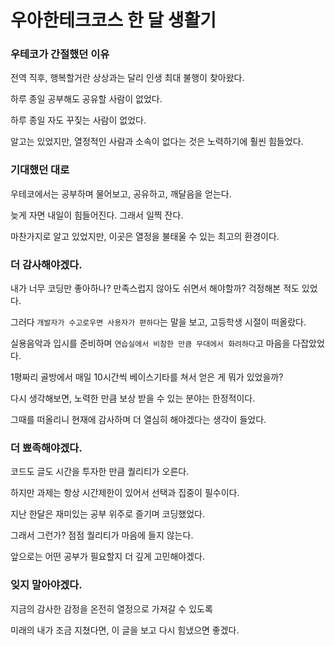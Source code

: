 # 우아한테크코스 한 달 생활기

### 우테코가 간절했던 이유

전역 직후, 행복할거란 상상과는 달리 인생 최대 불행이 찾아왔다.

하루 종일 공부해도 공유할 사람이 없었다.

하루 종일 자도 꾸짖는 사람이 없었다.

알고는 있었지만, 열정적인 사람과 소속이 없다는 것은 노력하기에 훨씬 힘들었다.

### 기대했던 대로

우테코에서는 공부하며 물어보고, 공유하고, 깨달음을 얻는다.

늦게 자면 내일이 힘들어진다. 그래서 일찍 잔다.

마찬가지로 알고 있었지만, 이곳은 열정을 불태울 수 있는 최고의 환경이다.

### 더 감사해야겠다.

내가 너무 코딩만 좋아하나? 만족스럽지 않아도 쉬면서 해야할까? 걱정해본 적도 있었다.

그러다 `개발자가 수고로우면 사용자가 편하다`는 말을 보고, 고등학생 시절이 떠올랐다.

실용음악과 입시를 준비하며 `연습실에서 비참한 만큼 무대에서 화려하다`고 마음을 다잡았었다.

1평짜리 골방에서 매일 10시간씩 베이스기타를 쳐서 얻은 게 뭐가 있었을까?

다시 생각해보면, 노력한 만큼 보상 받을 수 있는 분야는 한정적이다.

그때를 떠올리니 현재에 감사하며 더 열심히 해야겠다는 생각이 들었다.

### 더 뾰족해야겠다.

코드도 글도 시간을 투자한 만큼 퀄리티가 오른다.

하지만 과제는 항상 시간제한이 있어서 선택과 집중이 필수이다.

지난 한달은 재미있는 공부 위주로 즐기며 코딩했었다.

그래서 그런가? 점점 퀄리티가 마음에 들지 않는다.

앞으로는 어떤 공부가 필요할지 더 깊게 고민해야겠다.

### 잊지 말아야겠다.

지금의 감사한 감정을 온전히 열정으로 가져갈 수 있도록

미래의 내가 조금 지쳤다면, 이 글을 보고 다시 힘냈으면 좋겠다.
